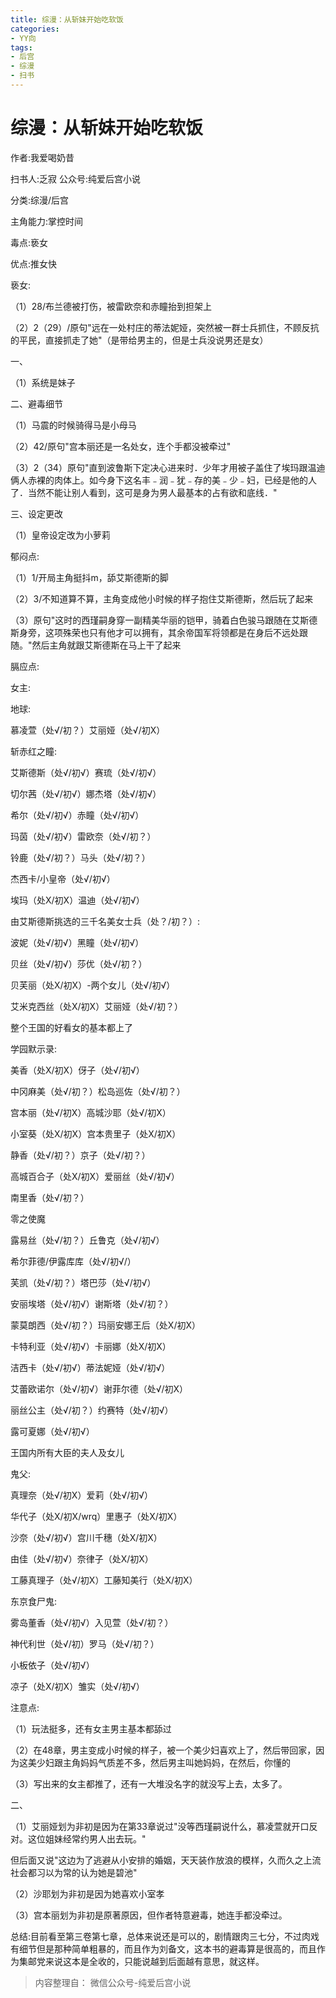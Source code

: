 ```yaml
---
title: 综漫：从斩妹开始吃软饭
categories:
- YY向
tags:
- 后宫
- 综漫
- 扫书
---
```

# 综漫：从斩妹开始吃软饭
作者:我爱喝奶昔

扫书人:乏寂 公众号:纯爱后宫小说

分类:综漫/后宫

主角能力:掌控时间

毒点:亵女

优点:推女快

亵女:

（1）28/布兰德被打伤，被雷欧奈和赤瞳抬到担架上

（2）2（29）/原句"远在一处村庄的蒂法妮娅，突然被一群士兵抓住，不顾反抗的平民，直接抓走了她"（是带给男主的，但是士兵没说男还是女）

一、

（1）系统是妹子

二、避毒细节

（1）马震的时候骑得马是小母马

（2）42/原句"宫本丽还是一名处女，连个手都没被牵过"

（3）2（34）原句"直到波鲁斯下定决心进来时．少年才用被子盖住了埃玛跟温迪俩人赤裸的肉体上。如今身下这名丰﹣润﹣犹﹣存的美﹣少﹣妇，已经是他的人了．当然不能让别人看到，这可是身为男人最基本的占有欲和底线．"

三、设定更改

（1）皇帝设定改为小萝莉

郁闷点:

（1）1/开局主角挺抖m，舔艾斯德斯的脚

（2）3/不知道算不算，主角变成他小时候的样子抱住艾斯德斯，然后玩了起来

（3）原句"这时的西瑾嗣身穿一副精美华丽的铠甲，骑着白色骏马跟随在艾斯德斯身旁，这项殊荣也只有他才可以拥有，其余帝国军将领都是在身后不远处跟随。"然后主角就跟艾斯德斯在马上干了起来

膈应点:

女主:

地球:

慕凌萱（处√/初？）艾丽娅（处√/初X）

斩赤红之瞳:

艾斯德斯（处√/初√）赛琉（处√/初√）

切尔茜（处√/初√）娜杰塔（处√/初√）

希尔（处√/初√）赤瞳（处√/初√）

玛茵（处√/初√）雷欧奈（处√/初？）

铃鹿（处√/初？）马头（处√/初？）

杰西卡/小皇帝（处√/初√）

埃玛（处X/初X）温迪（处√/初√）

由艾斯德斯挑选的三千名美女士兵（处？/初？）:

波妮（处√/初√）黑瞳（处√/初√）

贝丝（处√/初√）莎优（处√/初？）

贝芙丽（处X/初X）-两个女儿（处√/初√）

艾米克西丝（处X/初X）艾丽娅（处√/初？）

整个王国的好看女的基本都上了

学园默示录:

美香（处X/初X）伢子（处√/初√）

中冈麻美（处√/初？）松岛巡佐（处√/初？）

宫本丽（处√/初X）高城沙耶（处√/初X）

小室葵（处X/初X）宫本贵里子（处X/初X）

静香（处√/初？）京子（处√/初？）

高城百合子（处X/初X）爱丽丝（处√/初√）

南里香（处√/初？）

零之使魔

露易丝（处√/初？）丘鲁克（处√/初√）

希尔菲德/伊露库库（处√/初√/）

芙凯（处√/初？）塔巴莎（处√/初√）

安丽埃塔（处√/初√）谢斯塔（处√/初？）

蒙莫朗西（处√/初？）玛丽安娜王后（处X/初X）

卡特利亚（处√/初√）卡丽娜（处X/初X）

洁西卡（处√/初√）蒂法妮娅（处√/初√）

艾蕾欧诺尔（处√/初√）谢菲尔德（处√/初X）

丽丝公主（处√/初？）约赛特（处√/初√）

露可夏娜（处√/初√）

王国内所有大臣的夫人及女儿

鬼父:

真理奈（处√/初X）爱莉（处√/初√）

华代子（处X/初Ⅹ/wrq）里惠子（处X/初X）

沙奈（处√/初√）宫川千穗（处X/初Ⅹ）

由佳（处√/初√）奈律子（处Ⅹ/初X）

工藤真理子（处√/初X）工藤知美行（处X/初X）

东京食尸鬼:

雾岛董香（处√/初√）入见萱（处√/初？）

神代利世（处√/初）罗马（处√/初？）

小板依子（处√/初√）

凉子（处X/初X）雏实（处√/初√）

注意点:

（1）玩法挺多，还有女主男主基本都舔过

（2）在48章，男主变成小时候的样子，被一个美少妇喜欢上了，然后带回家，因为这美少妇跟主角妈妈气质差不多，然后男主叫她妈妈，在然后，你懂的

（3）写出来的女主都推了，还有一大堆没名字的就没写上去，太多了。

二、

（1）艾丽娅划为非初是因为在第33章说过"没等西瑾嗣说什么，慕凌萱就开口反对。这位姐妹经常约男人出去玩。"

但后面又说"这边为了逃避从小安排的婚姻，天天装作放浪的模样，久而久之上流社会都习以为常的认为她是碧池"

（2）沙耶划为非初是因为她喜欢小室孝

（3）宫本丽划为非初是原著原因，但作者特意避毒，她连手都没牵过。

总结:目前看至第三卷第七章，总体来说还是可以的，剧情跟肉三七分，不过肉戏有细节但是那种简单粗暴的，而且作为刘备文，这本书的避毒算是很高的，而且作为集邮党来说这本是全收的，只能说越到后面越有意思，就这样。


> 内容整理自： 微信公众号-纯爱后宫小说